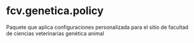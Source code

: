 fcv.genetica.policy
===================

Paquete que aplica configuraciones personalizada para el sitio de facultad de ciencias veterinarias genética animal
